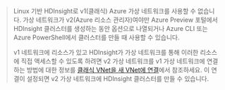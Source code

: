 > Linux 기반 HDInsight로 v1(클래식) Azure 가상 네트워크를 사용할 수 없습니다. 가상 네트워크가 v2(Azure 리소스 관리자)여야만 Azure Preview 포털에서 HDInsight 클러스터를 생성하는 동안 옵션으로 나열되거나 Azure CLI 또는 Azure PowerShell에서 클러스터를 만들 때 사용할 수 있습니다.
> 
> v1 네트워크에 리소스가 있고 HDInsight가 가상 네트워크를 통해 이러한 리소스에 직접 액세스할 수 있도록 하려면 v2 가상 네트워크를 v1 가상 네트워크에 연결하는 방법에 대한 정보를 [클래식 VNet을 새 VNet에 연결](../virtual-network/virtual-networks-arm-asm-s2s.md)에서 참조하세요. 이 연결이 설정되면 v2 가상 네트워크에 HDInsight 클러스터를 만들 수 있습니다.

<!---HONumber=Oct15_HO3-->